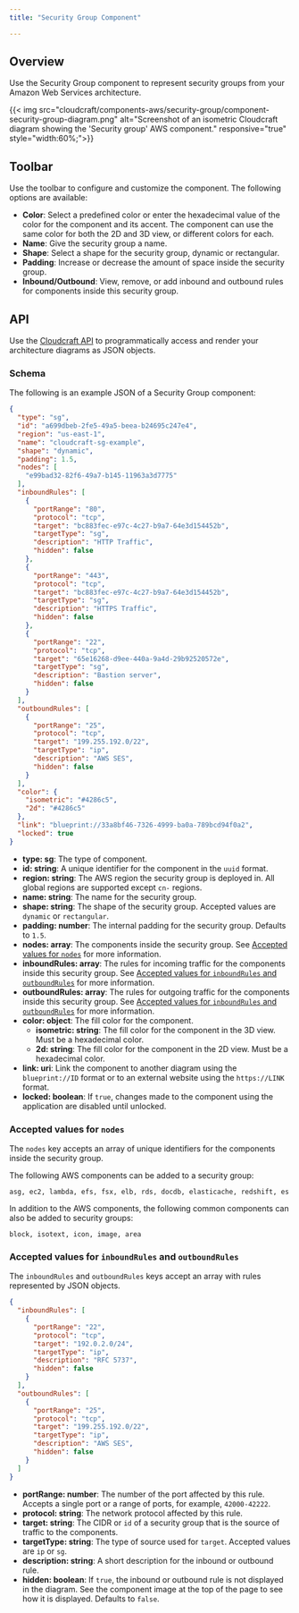 ```yaml
---
title: "Security Group Component"

---
```

## Overview

Use the Security Group component to represent security groups from your Amazon Web Services architecture.

{{< img src="cloudcraft/components-aws/security-group/component-security-group-diagram.png" alt="Screenshot of an isometric Cloudcraft diagram showing the 'Security group' AWS component." responsive="true" style="width:60%;">}}

## Toolbar

Use the toolbar to configure and customize the component. The following options are available:

- **Color**: Select a predefined color or enter the hexadecimal value of the color for the component and its accent. The component can use the same color for both the 2D and 3D view, or different colors for each.
- **Name**: Give the security group a name.
- **Shape**: Select a shape for the security group, dynamic or rectangular.
- **Padding**: Increase or decrease the amount of space inside the security group.
- **Inbound/Outbound**: View, remove, or add inbound and outbound rules for components inside this security group.

## API

Use the [Cloudcraft API][1] to programmatically access and render your architecture diagrams as JSON objects.

### Schema

The following is an example JSON of a Security Group component:

```json
{
  "type": "sg",
  "id": "a699dbeb-2fe5-49a5-beea-b24695c247e4",
  "region": "us-east-1",
  "name": "cloudcraft-sg-example",
  "shape": "dynamic",
  "padding": 1.5,
  "nodes": [
    "e99bad32-82f6-49a7-b145-11963a3d7775"
  ],
  "inboundRules": [
    {
      "portRange": "80",
      "protocol": "tcp",
      "target": "bc883fec-e97c-4c27-b9a7-64e3d154452b",
      "targetType": "sg",
      "description": "HTTP Traffic",
      "hidden": false
    },
    {
      "portRange": "443",
      "protocol": "tcp",
      "target": "bc883fec-e97c-4c27-b9a7-64e3d154452b",
      "targetType": "sg",
      "description": "HTTPS Traffic",
      "hidden": false
    },
    {
      "portRange": "22",
      "protocol": "tcp",
      "target": "65e16268-d9ee-440a-9a4d-29b92520572e",
      "targetType": "sg",
      "description": "Bastion server",
      "hidden": false
    }
  ],
  "outboundRules": [
    {
      "portRange": "25",
      "protocol": "tcp",
      "target": "199.255.192.0/22",
      "targetType": "ip",
      "description": "AWS SES",
      "hidden": false
    }
  ],
  "color": {
    "isometric": "#4286c5",
    "2d": "#4286c5"
  },
  "link": "blueprint://33a8bf46-7326-4999-ba0a-789bcd94f0a2",
  "locked": true
}
```

- **type: sg**: The type of component.
- **id: string**: A unique identifier for the component in the `uuid` format.
- **region: string**: The AWS region the security group is deployed in. All global regions are supported except `cn-` regions.
- **name: string**: The name for the security group.
- **shape: string**: The shape of the security group. Accepted values are `dynamic` or `rectangular`.
- **padding: number**: The internal padding for the security group. Defaults to `1.5`.
- **nodes: array**: The components inside the security group. See [Accepted values for `nodes`](#accepted-values-for-nodes) for more information.
- **inboundRules: array**: The rules for incoming traffic for the components inside this security group. See [Accepted values for `inboundRules` and `outboundRules`](#accepted-values-for-inboundrules-and-outboundrules) for more information.
- **outboundRules: array**: The rules for outgoing traffic for the components inside this security group. See [Accepted values for `inboundRules` and `outboundRules`](#accepted-values-for-inboundrules-and-outboundrules) for more information.
- **color: object**: The fill color for the component.
  - **isometric: string**: The fill color for the component in the 3D view. Must be a hexadecimal color.
  - **2d: string**: The fill color for the component in the 2D view. Must be a hexadecimal color.
- **link: uri**: Link the component to another diagram using the `blueprint://ID` format or to an external website using the `https://LINK` format.
- **locked: boolean**: If `true`, changes made to the component using the application are disabled until unlocked.

### Accepted values for `nodes`

The `nodes` key accepts an array of unique identifiers for the components inside the security group.

The following AWS components can be added to a security group:

```
asg, ec2, lambda, efs, fsx, elb, rds, docdb, elasticache, redshift, es
```

In addition to the AWS components, the following common components can also be added to security groups:

```
block, isotext, icon, image, area
```

### Accepted values for `inboundRules` and `outboundRules`

The `inboundRules` and `outboundRules` keys accept an array with rules represented by JSON objects.

```json
{
  "inboundRules": [
    {
      "portRange": "22",
      "protocol": "tcp",
      "target": "192.0.2.0/24",
      "targetType": "ip",
      "description": "RFC 5737",
      "hidden": false
    }
  ],
  "outboundRules": [
    {
      "portRange": "25",
      "protocol": "tcp",
      "target": "199.255.192.0/22",
      "targetType": "ip",
      "description": "AWS SES",
      "hidden": false
    }
  ]
}

```

- **portRange: number**: The number of the port affected by this rule. Accepts a single port or a range of ports, for example, `42000-42222`.
- **protocol: string**: The network protocol affected by this rule.
- **target: string**: The CIDR or `id` of a security group that is the source of traffic to the components.
- **targetType: string**: The type of source used for `target`. Accepted values are `ip` or `sg`.
- **description: string**: A short description for the inbound or outbound rule.
- **hidden: boolean**: If `true`, the inbound or outbound rule is not displayed in the diagram. See the component image at the top of the page to see how it is displayed. Defaults to `false`.

[1]: https://developers.cloudcraft.co/
